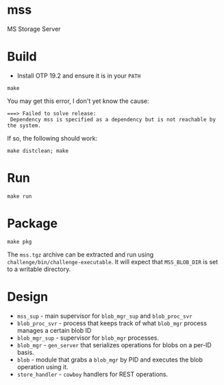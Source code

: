 # mss
MS Storage Server

# Build

* Install OTP 19.2 and ensure it is in your `PATH`

```
make
```

You may get this error, I don't yet know the cause:

```
===> Failed to solve release:
 Dependency mss is specified as a dependency but is not reachable by the system.
```

If so, the following should work:

```
make distclean; make
```

# Run

```
make run
```

# Package

```
make pkg
```

The `mss.tgz` archive can be extracted and run using `challenge/bin/challenge-executable`. It will expect that `MSS_BLOB_DIR` is set to a writable directory.

# Design

* `mss_sup` - main supervisor for `blob_mgr_sup` and `blob_proc_svr`
* `blob_proc_svr` - process that keeps track of what `blob_mgr` process manages a certain blob ID
* `blob_mgr_sup` - supervisor for `blob_mgr` processes.
* `blob_mgr` - `gen_server` that serializes operations for blobs on a per-ID basis.
* `blob` - module that grabs a `blob_mgr` by PID and executes the blob operation using it.
* `store_handler` - `cowboy` handlers for REST operations.
